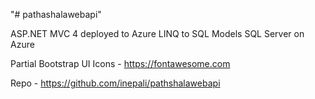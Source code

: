 "# pathashalawebapi" 

ASP.NET MVC 4 deployed to Azure
LINQ to SQL Models
SQL Server on Azure

Partial Bootstrap UI
Icons - https://fontawesome.com

Repo - https://github.com/inepali/pathshalawebapi


